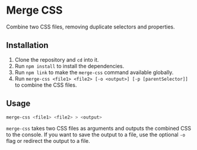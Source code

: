 # Merge CSS

Combine two CSS files, removing duplicate selectors and properties.

## Installation

1. Clone the repository and `cd` into it.
2. Run `npm install` to install the dependencies.
3. Run `npm link` to make the `merge-css` command available globally.
5. Run `merge-css <file1> <file2> [-o <output>] [-p [parentSelector]]` to combine the CSS files.

## Usage

```bash
merge-css <file1> <file2> > <output>
```

`merge-css` takes two CSS files as arguments and outputs the combined CSS to the console. If you want to save the output to a file, use the optional `-o` flag or redirect the output to a file.
